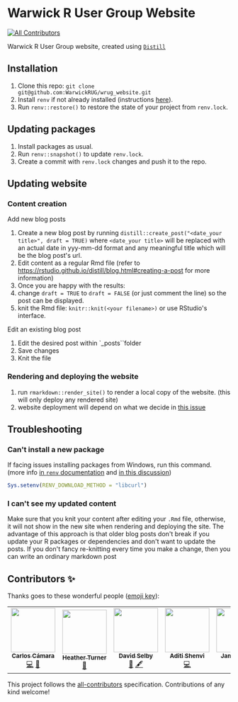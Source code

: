 # Warwick R User Group Website
<!-- ALL-CONTRIBUTORS-BADGE:START - Do not remove or modify this section -->
[![All Contributors](https://img.shields.io/badge/all_contributors-5-orange.svg?style=flat-square)](#contributors-)
<!-- ALL-CONTRIBUTORS-BADGE:END -->

Warwick R User Group website, created using [`Distill`](https://pkgs.rstudio.com/distill/index.html)

## Installation

1. Clone this repo: `git clone git@github.com:WarwickRUG/wrug_website.git`
2. Install `renv` if not already installed (instructions [here](https://rstudio.github.io/renv/index.html)).
2. Run `renv::restore()` to restore the state of your project from `renv.lock`.

## Updating packages

1. Install packages as usual.
2. Run `renv::snapshot()` to update `renv.lock`.
3. Create a commit with `renv.lock` changes and push it to the repo.

## Updating website

### Content creation

Add new blog posts

1. Create a new blog post by running `distill::create_post("<date_your title>", draft = TRUE)` where `<date_your title>` will be replaced with an actual date in yyy-mm-dd format and any meaningful title which will be the blog post's url.
2. Edit content as a regular Rmd file (refer to https://rstudio.github.io/distill/blog.html#creating-a-post for more information)
3. Once you are happy with the results:
  1. change `draft = TRUE` to `draft = FALSE` (or just comment the line) so the post can be displayed.
  2. knit the Rmd file: `knitr::knit(<your filename>)` or use RStudio's interface.
  
Edit an existing blog post

1. Edit the desired post within `_posts``folder
2. Save changes
3. Knit the file


### Rendering and deploying the website

1. run `rmarkdown::render_site()` to render a local copy of the website. (this will only deploy any rendered site)
2. website deployment will depend on what we decide in [this issue](https://github.com/WarwickRUG/wrug_website/issues/2)

## Troubleshooting

### Can't install a new package

If facing issues installing packages from Windows, run this command. (more info [in `renv` documentation](https://rstudio.github.io/renv/articles/renv.html#downloads-1) and [in this discussion](https://community.rstudio.com/t/cant-install-packages-with-renv/96696/6))

```R
Sys.setenv(RENV_DOWNLOAD_METHOD = "libcurl")
```

### I can't see my updated content

Make sure that you knit your content after editing your `.Rmd` file, otherwise, it will not show in the new site when rendering and deploying the site. The advantage of this approach is that older blog posts don't break if you update your R packages or dependencies and don't want to update the posts. If you don't fancy re-knitting every time you make a change, then you can write an ordinary markdown post

## Contributors ✨

Thanks goes to these wonderful people ([emoji key](https://allcontributors.org/docs/en/emoji-key)):

<!-- ALL-CONTRIBUTORS-LIST:START - Do not remove or modify this section -->
<!-- prettier-ignore-start -->
<!-- markdownlint-disable -->
<table>
  <tr>
    <td align="center"><a href="http://carloscamara.es/en"><img src="https://avatars.githubusercontent.com/u/706549?v=4?s=100" width="100px;" alt=""/><br /><sub><b>Carlos Cámara</b></sub></a><br /><a href="https://github.com/WarwickRUG/wrug_website/commits?author=ccamara" title="Code">💻</a> <a href="#projectManagement-ccamara" title="Project Management">📆</a></td>
    <td align="center"><a href="https://www.heatherturner.net/"><img src="https://avatars.githubusercontent.com/u/3343008?v=4?s=100" width="100px;" alt=""/><br /><sub><b>Heather Turner</b></sub></a><br /><a href="#question-hturner" title="Answering Questions">💬</a></td>
    <td align="center"><a href="https://selbydavid.com"><img src="https://avatars.githubusercontent.com/u/7850509?v=4?s=100" width="100px;" alt=""/><br /><sub><b>David Selby</b></sub></a><br /><a href="#question-Selbosh" title="Answering Questions">💬</a> <a href="#content-Selbosh" title="Content">🖋</a></td>
    <td align="center"><a href="https://ashenvi10.github.io/"><img src="https://avatars.githubusercontent.com/u/39489147?v=4?s=100" width="100px;" alt=""/><br /><sub><b>Aditi Shenvi</b></sub></a><br /><a href="https://github.com/WarwickRUG/wrug_website/commits?author=ashenvi10" title="Code">💻</a></td>
    <td align="center"><a href="https://warwick.ac.uk/fac/arts/research/digitalhumanities/team/"><img src="https://avatars.githubusercontent.com/u/5781056?v=4?s=100" width="100px;" alt=""/><br /><sub><b>James Tripp</b></sub></a><br /><a href="https://github.com/WarwickRUG/wrug_website/commits?author=jamestripp" title="Code">💻</a></td>
  </tr>
</table>

<!-- markdownlint-restore -->
<!-- prettier-ignore-end -->

<!-- ALL-CONTRIBUTORS-LIST:END -->

This project follows the [all-contributors](https://github.com/all-contributors/all-contributors) specification. Contributions of any kind welcome!
